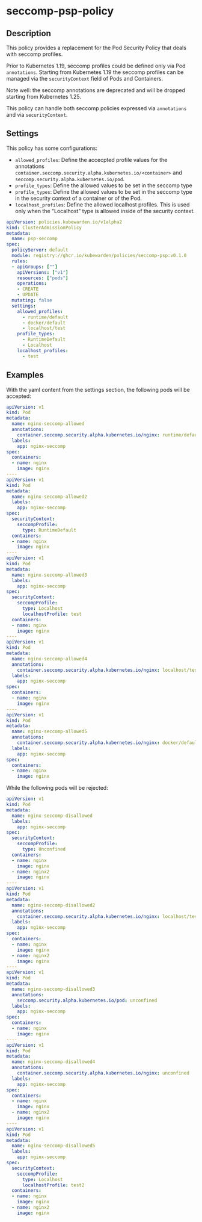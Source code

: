 # seccomp-psp-policy

## Description

This policy provides a replacement for the Pod Security Policy that deals with seccomp profiles.

Prior to Kubernetes 1.19, seccomp profiles could be defined only via Pod `annotations`. Starting from Kubernetes 1.19 the seccomp profiles can be managed via the `securityContext` field of Pods and Containers.

Note well: the seccomp annotations are deprecated and will be dropped starting from Kubernetes 1.25.

This policy can handle both seccomp policies expressed via `annotations` and via `securityContext`.

## Settings

This policy has some configurations:
- `allowed_profiles`: Define the accecpted profile values for the annotations
`container.seccomp.security.alpha.kubernetes.io/<container>` and
`seccomp.security.alpha.kubernetes.io/pod`.
- `profile_types`: Define the allowed values to be set in the seccomp type
- `profile_types`: Define the allowed values to be set in the seccomp type
in the security context of a container or of the Pod.
- `localhost_profiles`: Define the allowed localhost profiles. This is used only
when the "Localhost" type is allowed inside of the security context.


```yaml
apiVersion: policies.kubewarden.io/v1alpha2
kind: ClusterAdmissionPolicy
metadata:
  name: psp-seccomp
spec:
  policyServer: default
  module: registry://ghcr.io/kubewarden/policies/seccomp-psp:v0.1.0
  rules:
  - apiGroups: [""]
    apiVersions: ["v1"]
    resources: ["pods"]
    operations:
    - CREATE
    - UPDATE
  mutating: false
  settings:
    allowed_profiles:
      - runtime/default
      - docker/default
      - localhost/test
    profile_types:
      - RuntimeDefault
      - Localhost
    localhost_profiles:
      - test
```

## Examples

With the yaml content from the settings section, the following pods will
be accepted:

```yaml
apiVersion: v1
kind: Pod
metadata:
  name: nginx-seccomp-allowed
  annotations:
    container.seccomp.security.alpha.kubernetes.io/nginx: runtime/default
  labels:
    app: nginx-seccomp
spec:
  containers:
  - name: nginx
    image: nginx
----
apiVersion: v1
kind: Pod
metadata:
  name: nginx-seccomp-allowed2
  labels:
    app: nginx-seccomp
spec:
  securityContext:
    seccompProfile:
      type: RuntimeDefault
  containers:
  - name: nginx
    image: nginx
----
apiVersion: v1
kind: Pod
metadata:
  name: nginx-seccomp-allowed3
  labels:
    app: nginx-seccomp
spec:
  securityContext:
    seccompProfile:
      type: Localhost
      localhostProfile: test
  containers:
  - name: nginx
    image: nginx
----
apiVersion: v1
kind: Pod
metadata:
  name: nginx-seccomp-allowed4
  annotations:
    container.seccomp.security.alpha.kubernetes.io/nginx: localhost/test
  labels:
    app: nginx-seccomp
spec:
  containers:
  - name: nginx
    image: nginx
----
apiVersion: v1
kind: Pod
metadata:
  name: nginx-seccomp-allowed5
  annotations:
    container.seccomp.security.alpha.kubernetes.io/nginx: docker/default
  labels:
    app: nginx-seccomp
spec:
  containers:
  - name: nginx
    image: nginx
```

While the following pods will be rejected:

```yaml
apiVersion: v1
kind: Pod
metadata:
  name: nginx-seccomp-disallowed
  labels:
    app: nginx-seccomp
spec:
  securityContext:
    seccompProfile:
      type: Unconfined
  containers:
  - name: nginx
    image: nginx
  - name: nginx2
    image: nginx
----
apiVersion: v1
kind: Pod
metadata:
  name: nginx-seccomp-disallowed2
  annotations:
    container.seccomp.security.alpha.kubernetes.io/nginx: localhost/test2
  labels:
    app: nginx-seccomp
spec:
  containers:
  - name: nginx
    image: nginx
  - name: nginx2
    image: nginx
----
apiVersion: v1
kind: Pod
metadata:
  name: nginx-seccomp-disallowed3
  annotations:
    seccomp.security.alpha.kubernetes.io/pod: unconfined
  labels:
    app: nginx-seccomp
spec:
  containers:
  - name: nginx
    image: nginx
----
apiVersion: v1
kind: Pod
metadata:
  name: nginx-seccomp-disallowed4
  annotations:
    container.seccomp.security.alpha.kubernetes.io/nginx: unconfined
  labels:
    app: nginx-seccomp
spec:
  containers:
  - name: nginx
    image: nginx
  - name: nginx2
    image: nginx
----
apiVersion: v1
kind: Pod
metadata:
  name: nginx-seccomp-disallowed5
  labels:
    app: nginx-seccomp
spec:
  securityContext:
    seccompProfile:
      type: Localhost
      localhostProfile: test2
  containers:
  - name: nginx
    image: nginx
  - name: nginx2
    image: nginx
```
